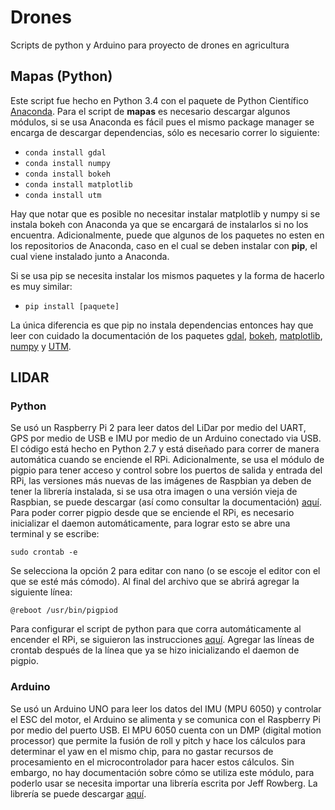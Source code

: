 # Drones
Scripts de python y Arduino para proyecto de drones en agricultura


## Mapas (Python)

Este script fue hecho en Python 3.4 con el paquete de Python Científico [Anaconda](https://www.continuum.io/downloads "Anaconda").
Para el script de **mapas** es necesario descargar algunos módulos, si se usa Anaconda es fácil pues el mismo package manager se encarga de descargar dependencias, sólo es necesario correr lo siguiente:

* `conda install gdal`
* `conda install numpy`
* `conda install bokeh`
* `conda install matplotlib`
* `conda install utm`

Hay que notar que es posible no necesitar instalar matplotlib y numpy si se instala bokeh con Anaconda ya que se encargará de instalarlos si no los encuentra. Adicionalmente, puede que algunos de los paquetes no esten en los repositorios de Anaconda, caso en el cual se deben instalar con **pip**, el cual viene instalado junto a Anaconda.

Si se usa pip se necesita instalar los mismos paquetes y la forma de hacerlo es muy similar:

* `pip install [paquete]`

La única diferencia es que pip no instala dependencias entonces hay que leer con cuidado la documentación de los paquetes [gdal](https://pypi.python.org/pypi/GDAL/ "gdal"), [bokeh](http://bokeh.pydata.org/en/latest/docs/installation.html "bokeh"), [matplotlib](http://matplotlib.org/ "matplotlib"), [numpy](http://www.numpy.org/ "numpy") y [UTM](https://pypi.python.org/pypi/utm "UTM").

## LIDAR

### Python

Se usó un Raspberry Pi 2 para leer datos del LiDar por medio del UART, GPS por medio de USB e IMU por medio de un Arduino conectado via USB. El código está hecho en Python 2.7 y está diseñado para correr de manera automática cuando se enciende el RPi. Adicionalmente, se usa el módulo de pigpio para tener acceso y control sobre los puertos de salida y entrada del RPi, las versiones más nuevas de las imágenes de Raspbian ya deben de tener la librería instalada, si se usa otra imagen o una versión vieja de Raspbian, se puede descargar (así como consultar la documentación) [aquí](http://abyz.co.uk/rpi/pigpio/index.html "aquí"). Para poder correr pigpio desde que se enciende el RPi, es necesario inicializar el daemon automáticamente, para lograr esto se abre una terminal y se escribe:

```
sudo crontab -e
```
Se selecciona la opción 2 para editar con nano (o se escoje el editor con el que se esté más cómodo). Al final del archivo que se abrirá agregar la siguiente línea:

```
@reboot /usr/bin/pigpiod
```

Para configurar el script de python para que corra automáticamente al encender el RPi, se siguieron las instrucciones [aquí](http://www.instructables.com/id/Raspberry-Pi-Launch-Python-script-on-startup/ "aquí"). Agregar las líneas de crontab después de la línea que ya se hizo inicializando el daemon de pigpio.

### Arduino

Se usó un Arduino UNO para leer los datos del IMU (MPU 6050) y controlar el ESC del motor, el Arduino se alimenta y se comunica con el Raspberry Pi por medio del puerto USB. El MPU 6050 cuenta con un DMP (digital motion processor) que permite la fusión de roll y pitch y hace los cálculos para determinar el yaw en el mismo chip, para no gastar recursos de procesamiento en el microcontrolador para hacer estos cálculos. Sin embargo, no hay documentación sobre cómo se utiliza este módulo, para poderlo usar se necesita importar una librería escrita por Jeff Rowberg. La librería se puede descargar [aquí](http://www.i2cdevlib.com/devices/mpu6050#source "aquí"). 
